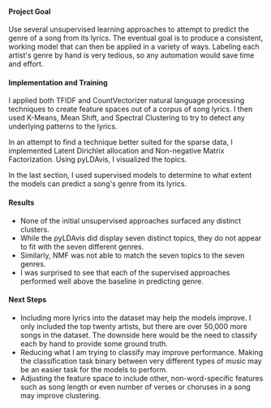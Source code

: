 #### Project Goal

Use several unsupervised learning approaches to attempt to predict the genre of a song from its lyrics. The eventual goal is to produce a consistent, working model that can then be applied in a variety of ways. Labeling each artist's genre by hand is very tedious, so any automation would save time and effort.

#### Implementation and Training

I applied both TFIDF and CountVectorizer natural language processing techniques to create feature spaces out of a corpus of song lyrics. I then used K-Means, Mean Shift, and Spectral Clustering to try to detect any underlying patterns to the lyrics.

In an attempt to find a technique better suited for the sparse data, I implemented Latent Dirichlet allocation and Non-negative Matrix Factorization. Using pyLDAvis, I visualized the topics.

In the last section, I used supervised models to determine to what extent the models can predict a song's genre from its lyrics.

#### Results

- None of the initial unsupervised approaches surfaced any distinct clusters.
- While the pyLDAvis did display seven distinct topics, they do not appear to fit with the seven different genres.
- Similarly, NMF was not able to match the seven topics to the seven genres.
- I was surprised to see that each of the supervised approaches performed well above the baseline in predicting genre.

#### Next Steps

- Including more lyrics into the dataset may help the models improve. I only included the top twenty artists, but there are over 50,000 more songs in the dataset. The downside here would be the need to classify each by hand to provide some ground truth.
- Reducing what I am trying to classify may improve performance. Making the classification task binary between very different types of music may be an easier task for the models to perform.
- Adjusting the feature space to include other, non-word-specific features such as song length or even number of verses or choruses in a song may improve clustering.
